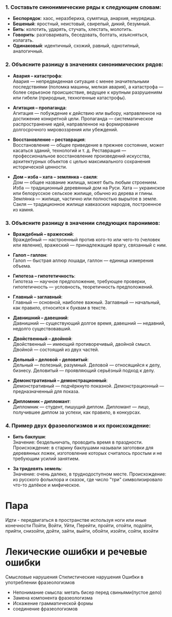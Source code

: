 ### 1. Составьте синонимические ряды к следующим словам:
- **Беспорядок**: хаос, неразбериха, сумятица, анархия, неурядица.
- **Бешеный**: яростный, неистовый, свирепый, дикий, безумный.
- **Бить**: колотить, ударять, стучать, хлестать, молотить.
- **Говорить**: разговаривать, беседовать, болтать, изъясняться, излагать.
- **Одинаковый**: идентичный, схожий, равный, однотипный, аналогичный.

### 2. Объясните разницу в значениях синонимических рядов:
- **Авария – катастрофа**:  
  Авария — непредвиденная ситуация с менее значительными последствиями (поломка машины, мелкая авария), а катастрофа — более серьезное происшествие, ведущее к крупным разрушениям или гибели (природные, техногенные катастрофы).
  
- **Агитация – пропаганда**:  
  Агитация — побуждение к действию или выбору, направленное на достижение конкретной цели. Пропаганда — систематическое распространение идей, направленное на формирование долгосрочного мировоззрения или убеждений.

- **Восстановление – реставрация**:  
  Восстановление — общее приведение в прежнее состояние, может касаться зданий, технологий и т. д. Реставрация — профессиональное восстановление произведений искусства, архитектурных объектов с целью максимального сохранения исторической ценности.

- **Дом – изба – хата – землянка – сакля**:  
  Дом — общее название жилища, может быть любым строением. Изба — традиционный деревянный дом на Руси. Хата — украинское или белорусское сельское жилище, обычно из дерева и глины. Землянка — жилище, частично или полностью вырытое в земле. Сакля — традиционное жилище кавказских народов, построенное из камня.

### 3. Объясните разницу в значении следующих паронимов:
- **Враждебный – вражеский**:  
  Враждебный — настроенный против кого-то или чего-то (человек или явление), вражеский — принадлежащий врагу, связанный с ним.

- **Галоп – галлон**:  
  Галоп — быстрая аллюр лошади, галлон — единица измерения объема.

- **Гипотеза – гипотетичность**:  
  Гипотеза — научное предположение, требующее проверки, гипотетичность — условность, теоретичность предположений.

- **Главный – заглавный**:  
  Главный — основной, наиболее важный. Заглавный — начальный, как правило, относится к буквам в тексте.

- **Давнишний – давешний**:  
  Давнишний — существующий долгое время, давешний — недавний, недолго существовавший.

- **Двойственный – двойной**:  
  Двойственный — имеющий противоречивый, двойной смысл. Двойной — состоящий из двух частей.

- **Дельный – деловой – деловитый**:  
  Дельный — полезный, разумный. Деловой — относящийся к делу, бизнесу. Деловитый — проявляющий серьёзный подход к делу.

- **Демонстративный – демонстрационный**:  
  Демонстративный — подчёркнуто показной. Демонстрационный — предназначенный для показа.

- **Дипломник – дипломант**:  
  Дипломник — студент, пишущий диплом. Дипломант — лицо, получившее диплом за успехи, как правило, в конкурсах.

### 4. Пример двух фразеологизмов и их происхождение:
- **Бить баклуши**:  
  Значение: бездельничать, проводить время в праздности. Происхождение: в старину баклушами называли заготовки для деревянных ложек, изготовление которых считалось простым и не требующим усилий занятием.

- **За тридевять земель**:  
  Значение: очень далеко, в труднодоступном месте. Происхождение: из русского фольклора и сказок, где число "три" символизировало что-то далёкое и мифическое.

# Пара

Идти - передвигаться в пространстве используя ноги или иные конечности
Пойти, Войти, Уйти, Перейти, пройти, отойти, подойти, прийти, снизойти, дойти, зайти, выйти, обойти, изойти, сойти, взойти

# Лекические ошибки и речевые ошибки

Смысловые нарушения
Стилистические нарушения
Ошибки в употреблении фразеологизмов
- Непонимание смысла: метать бисер перед свиньями(пустое дело)
- Замена компонента фразеологизма
- Искажение грамматической формы
- соединение фразеологизмов

